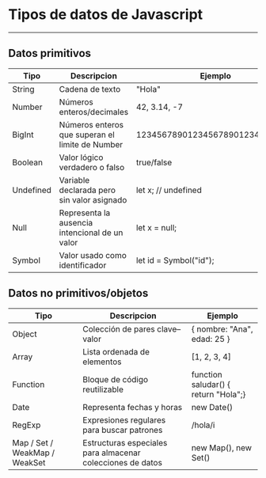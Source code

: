 # Tipos de datos de Javascript
***
## Datos primitivos

| Tipo | Descripcion | Ejemplo |
| --- | --- | --- |
|String| Cadena de texto |"Hola"|
|Number|Números enteros/decimales|42, 3.14, -7|
|BigInt|Números enteros que superan el limite de Number|123456789012345678901234567890n|
|Boolean|Valor lógico verdadero o falso|true/false|
|Undefined|Variable declarada pero sin valor asignado|let x; // undefined|
|Null|Representa la ausencia intencional de un valor|let x = null;|
|Symbol|Valor usado como identificador|let id = Symbol("id");|

## Datos no primitivos/objetos

| Tipo | Descripcion | Ejemplo |
| --- | --- | --- |
|Object|Colección de pares clave–valor|{ nombre: "Ana", edad: 25 }|
|Array|Lista ordenada de elementos|[1, 2, 3, 4]|
|Function|Bloque de código reutilizable|function saludar() { return "Hola";}|
|Date|Representa fechas y horas|new Date()|
|RegExp|Expresiones regulares para buscar patrones|/hola/i|
|Map / Set / WeakMap / WeakSet|Estructuras especiales para almacenar colecciones de datos|new Map(), new Set()|